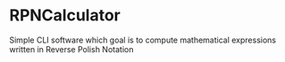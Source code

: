 RPNCalculator
=============

Simple CLI software which goal is to compute mathematical expressions written in Reverse Polish Notation 
